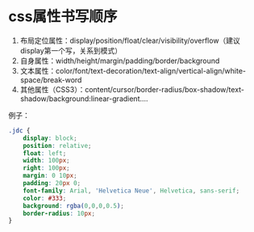 # css属性书写顺序

1. 布局定位属性：display/position/float/clear/visibility/overflow（建议display第一个写，关系到模式）
2. 自身属性：width/height/margin/padding/border/background
3. 文本属性：color/font/text-decoration/text-align/vertical-align/white-space/break-word
4. 其他属性（CSS3）：content/cursor/border-radius/box-shadow/text-shadow/background:linear-gradient....

例子：

```css
.jdc {
    display: block;
    position: relative;
    float: left;
    width: 100px;
    right: 100px;
    margin: 0 10px;
    padding: 20px 0;
    font-family: Arial, 'Helvetica Neue', Helvetica, sans-serif;
    color: #333;
    background: rgba(0,0,0,0.5);
    border-radius: 10px;
}
```

